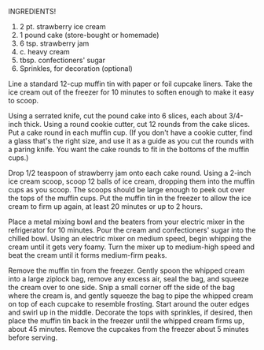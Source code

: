 INGREDIENTS!
1. 2 pt. strawberry ice cream
2. 1 pound cake (store-bought or homemade)
3. 6 tsp. strawberry jam
4. c. heavy cream
5. tbsp. confectioners' sugar
6. Sprinkles, for decoration (optional)

Line a standard 12-cup muffin tin with paper or foil cupcake liners. Take the ice cream out of the freezer for 10 minutes to soften enough to make it easy to scoop.

Using a serrated knife, cut the pound cake into 6 slices, each about 3/4-inch thick. Using a round cookie cutter, cut 12 rounds from the cake slices. Put a cake round in each muffin cup. (If you don't have a cookie cutter, find a glass that's the right size, and use it as a guide as you cut the rounds with a paring knife. You want the cake rounds to fit in the bottoms of the muffin cups.)

Drop 1/2 teaspoon of strawberry jam onto each cake round. Using a 2-inch ice cream scoop, scoop 12 balls of ice cream, dropping them into the muffin cups as you scoop. The scoops should be large enough to peek out over the tops of the muffin cups. Put the muffin tin in the freezer to allow the ice cream to firm up again, at least 20 minutes or up to 2 hours.

Place a metal mixing bowl and the beaters from your electric mixer in the refrigerator for 10 minutes. Pour the cream and confectioners' sugar into the chilled bowl. Using an electric mixer on medium speed, begin whipping the cream until it gets very foamy. Turn the mixer up to medium-high speed and beat the cream until it forms medium-firm peaks.

Remove the muffin tin from the freezer. Gently spoon the whipped cream into a large ziplock bag, remove any excess air, seal the bag, and squeeze the cream over to one side. Snip a small corner off the side of the bag where the cream is, and gently squeeze the bag to pipe the whipped cream on top of each cupcake to resemble frosting. Start around the outer edges and swirl up in the middle. Decorate the tops with sprinkles, if desired, then place the muffin tin back in the freezer until the whipped cream firms up, about 45 minutes. Remove the cupcakes from the freezer about 5 minutes before serving.